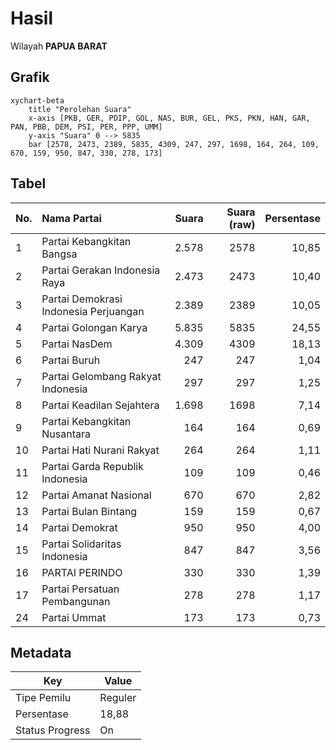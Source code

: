 # Hasil

Wilayah **PAPUA BARAT**

## Grafik

```mermaid
xychart-beta
    title "Perolehan Suara"
    x-axis [PKB, GER, PDIP, GOL, NAS, BUR, GEL, PKS, PKN, HAN, GAR, PAN, PBB, DEM, PSI, PER, PPP, UMM]
    y-axis "Suara" 0 --> 5835
    bar [2578, 2473, 2389, 5835, 4309, 247, 297, 1698, 164, 264, 109, 670, 159, 950, 847, 330, 278, 173]
```

## Tabel

| No. | Nama Partai                           | Suara | Suara (raw) | Persentase |
|:--- |:------------------------------------- | -----:| -----------:| ----------:|
| 1   | Partai Kebangkitan Bangsa             | 2.578 | 2578        | 10,85      |
| 2   | Partai Gerakan Indonesia Raya         | 2.473 | 2473        | 10,40      |
| 3   | Partai Demokrasi Indonesia Perjuangan | 2.389 | 2389        | 10,05      |
| 4   | Partai Golongan Karya                 | 5.835 | 5835        | 24,55      |
| 5   | Partai NasDem                         | 4.309 | 4309        | 18,13      |
| 6   | Partai Buruh                          | 247   | 247         | 1,04       |
| 7   | Partai Gelombang Rakyat Indonesia     | 297   | 297         | 1,25       |
| 8   | Partai Keadilan Sejahtera             | 1.698 | 1698        | 7,14       |
| 9   | Partai Kebangkitan Nusantara          | 164   | 164         | 0,69       |
| 10  | Partai Hati Nurani Rakyat             | 264   | 264         | 1,11       |
| 11  | Partai Garda Republik Indonesia       | 109   | 109         | 0,46       |
| 12  | Partai Amanat Nasional                | 670   | 670         | 2,82       |
| 13  | Partai Bulan Bintang                  | 159   | 159         | 0,67       |
| 14  | Partai Demokrat                       | 950   | 950         | 4,00       |
| 15  | Partai Solidaritas Indonesia          | 847   | 847         | 3,56       |
| 16  | PARTAI PERINDO                        | 330   | 330         | 1,39       |
| 17  | Partai Persatuan Pembangunan          | 278   | 278         | 1,17       |
| 24  | Partai Ummat                          | 173   | 173         | 0,73       |


## Metadata

| Key             | Value   |
| --------------- | ------- |
| Tipe Pemilu     | Reguler |
| Persentase      | 18,88   |
| Status Progress | On      |



